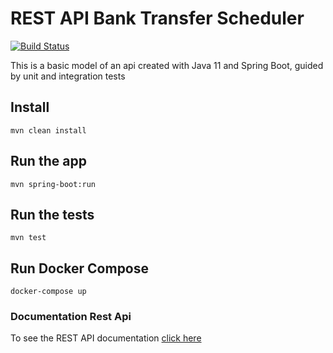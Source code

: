 # REST API Bank Transfer Scheduler

[![Build Status](https://travis-ci.com/phelliperodrigues/bank-transfer-scheduling.svg?branch=master)](https://travis-ci.com/phelliperodrigues/bank-transfer-scheduling)

This is a basic model of an api created with Java 11 and Spring Boot, guided by unit and integration tests


## Install

    mvn clean install

## Run the app

    mvn spring-boot:run

## Run the tests

    mvn test

## Run Docker Compose

    docker-compose up

### Documentation Rest Api

To see the REST API documentation [click here](#)
